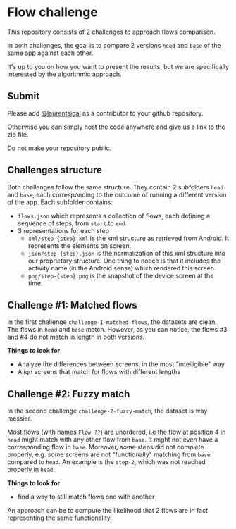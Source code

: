 # Flow challenge

This repository consists of 2 challenges to approach flows comparison.

In both challenges, the goal is to compare 2 versions `head` and `base` of the same app against each other.

It's up to you on how you want to present the results, but we are specifically interested by the algorithmic approach.

## Submit

Please add [@laurentsigal](https://github.com/laurentsigal) as a contributor to your github repository.

Otherwise you can simply host the code anywhere and give us a link to the zip file.

Do not make your repository public.

## Challenges structure

Both challenges follow the same structure.
They contain 2 subfolders `head` and `base`, each corresponding to the outcome of running a different version of the app.
Each subfolder contains:

- `flows.json` which represents a collection of flows, each defining a sequence of steps, from `start` to `end`.
- 3 representations for each step
  * `xml/step-{step}.xml` is the xml structure as retrieved from Android. It represents the elements on screen.
  * `json/step-{step}.json` is the normalization of this xml structure into our proprietary structure.
One thing to notice is that it includes the activity name (in the Android sense) which rendered this screen.
  * `png/step-{step}.png` is the snapshot of the device screen at the time.

## Challenge #1: Matched flows

In the first challenge `challenge-1-matched-flows`, the datasets are clean.
The flows in `head` and `base` match.
However, as you can notice, the flows #3 and #4 do not match in length in both versions.

**Things to look for**
- Analyze the differences between screens, in the most "intelligible" way
- Align screens that match for flows with different lengths

## Challenge #2: Fuzzy match

In the second challenge `challenge-2-fuzzy-match`, the dataset is way messier.

Most flows (with names `Flow ??`) are unordered, i.e the flow at position 4 in `head` might match with any
other flow from `base`. It might not even have a corresponding flow in `base`.
Moreover, some steps did not complete properly, e.g. some screens are not "functionally" matching from `base` compared to `head`.
An example is the `step-2`, which was not reached properly in `head`.

**Things to look for**
- find a way to still match flows one with another

An approach can be to compute the likelihood that 2 flows are in fact representing the same functionality.

